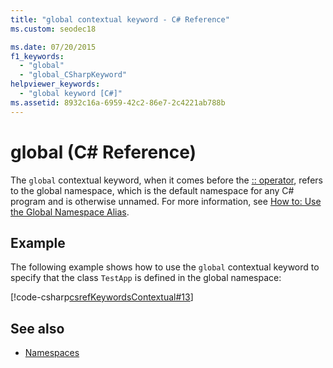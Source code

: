```yaml
---
title: "global contextual keyword - C# Reference"
ms.custom: seodec18

ms.date: 07/20/2015
f1_keywords: 
  - "global"
  - "global_CSharpKeyword"
helpviewer_keywords: 
  - "global keyword [C#]"
ms.assetid: 8932c16a-6959-42c2-86e7-2c4221ab788b
---
```

# global (C# Reference)

The `global` contextual keyword, when it comes before the [:: operator](../operators/namespace-alias-qualifer.md), refers to the global namespace, which is the default namespace for any C# program and is otherwise unnamed. For more information, see [How to: Use the Global Namespace Alias](../../programming-guide/namespaces/how-to-use-the-global-namespace-alias.md).

## Example

The following example shows how to use the `global` contextual keyword to specify that the class `TestApp` is defined in the global namespace:

[!code-csharp[csrefKeywordsContextual#13](~/samples/snippets/csharp/VS_Snippets_VBCSharp/csrefKeywordsContextual/CS/csrefKeywordsContextual.cs#13)]

## See also

- [Namespaces](../../programming-guide/namespaces/index.md)